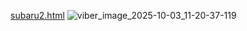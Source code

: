 [subaru2.html](https://github.com/user-attachments/files/22673976/subaru2.html)
![viber_image_2025-10-03_11-20-37-119](https://github.com/user-attachments/assets/cdb2fd9b-9c85-4b34-8c00-e09fa550be8c)
